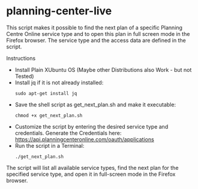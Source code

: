 # planning-center-live
This script makes it possible to find the next plan of a specific Planning Centre Online service type and to open this plan in full screen mode in the Firefox browser. The service type and the access data are defined in the script. 

Instructions
- Install Plain XUbuntu OS (Maybe other Distributions also Work - but not Tested)
- Install jq if it is not already installed:
  ```shell
  sudo apt-get install jq
  ```
- Save the shell script as get_next_plan.sh and make it executable:
  ```shell
  chmod +x get_next_plan.sh
  ```
- Customize the script by entering the desired service type and credentials.
  Generate the Credentials here: https://api.planningcenteronline.com/oauth/applications
- Run the script in a Terminal:
  ```shell
  ./get_next_plan.sh
  ```
  
The script will list all available service types, find the next plan for the specified service type, and open it in full-screen mode in the Firefox browser.

